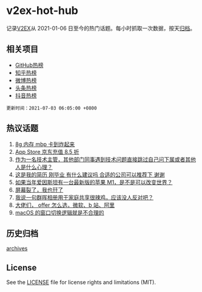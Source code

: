# v2ex-hot-hub

 记录[V2EX](https://www.v2ex.com/)从 2021-01-06 日至今的热门话题。每小时抓取一次数据，按天[归档](archives)。
 
 ## 相关项目

- [GitHub热榜](https://github.com/snaildev/github-hot-hub)
- [知乎热榜](https://github.com/snaildev/zhihu-hot-hub)
- [微博热榜](https://github.com/snaildev/weibo-hot-hub)
- [头条热榜](https://github.com/snaildev/toutiao-hot-hub)
- [抖音热榜](https://github.com/snaildev/douyin-hot-hub)


 `更新时间：2021-07-03 06:05:00 +0800`

## 热议话题

1. [8g 内存 mbp 卡到炸起来](https://www.v2ex.com/t/787036)
1. [App Store 京东充值 8.5 折](https://www.v2ex.com/t/787048)
1. [作为一名技术主管，其他部门同事遇到技术问题直接跳过自己问下属或者其他人是什么心理？](https://www.v2ex.com/t/787072)
1. [这是我的简历 刚毕业 有什么建议吗 合适的公司可以推荐下 谢谢](https://www.v2ex.com/t/787102)
1. [如果当年爱因斯坦有一台最新版的苹果 M1，是不是可以改变世界？](https://www.v2ex.com/t/787123)
1. [屏幕裂了，我也幵了](https://www.v2ex.com/t/787042)
1. [我说一句群晖相册用于家庭共享很辣鸡，应该没人反对吧？](https://www.v2ex.com/t/787103)
1. [大佬们， offer 怎么选，微软、b 站、阿里](https://www.v2ex.com/t/787201)
1. [macOS 的窗口切换逻辑就是不合理的](https://www.v2ex.com/t/787124)

## 历史归档

[archives](archives)

## License

See the [LICENSE](LICENSE) file for license rights and limitations (MIT).
